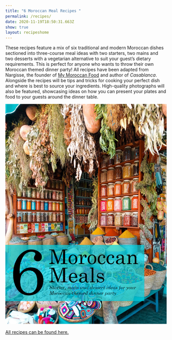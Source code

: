 ```yaml
---
title: "6 Moroccan Meal Recipes "
permalink: /recipes/
date: 2020-11-19T18:50:31.663Z
show: true
layout: recipeshome
---
```

These recipes feature a mix of six traditional and modern Moroccan dishes sectioned into three-course meal ideas with two starters, two mains and two desserts with a vegetarian alternative to suit your guest’s dietary requirements. This is perfect for anyone who wants to throw their own Moroccan themed dinner party! All recipes have been adapted from Nargisse, the founder of [My Moroccan Food](http://www.mymoroccanfood.com/) and author of *Casablanca*. Alongside the recipes will be tips and tricks for cooking your perfect dish and where is best to source your ingredients. High-quality photographs will also be featured, showcasing ideas on how you can present your plates and food to your guests around the dinner table.

![An array of spices displayed on a Moroccan street market with the title of the book cover.](../uploads/moroccan-meals-ebook-cover.jpg "6 Moroccan Meals Ebook Cover")

[All recipes can be found here.](https://lizziesblog.netlify.app/allrecipes/)